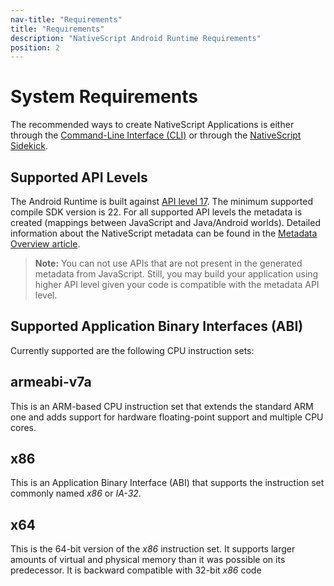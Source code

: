 ```yaml
---
nav-title: "Requirements"
title: "Requirements"
description: "NativeScript Android Runtime Requirements"
position: 2
---
```


# System Requirements
The recommended ways to create NativeScript Applications is either through the [Command-Line Interface (CLI)](https://github.com/NativeScript/nativescript-cli) or through the [NativeScript Sidekick](https://www.nativescript.org/nativescript-sidekick).

## Supported API Levels
The Android Runtime is built against [API level 17](http://developer.android.com/about/versions/android-4.2.html). The minimum supported compile SDK version is 22. For all supported API levels the metadata is created (mappings between JavaScript and Java/Android worlds). Detailed information about the NativeScript metadata can be found in the [Metadata Overview article](metadata/overview.md).

> **Note:** You can not use APIs that are not present in the generated metadata from JavaScript. Still, you may build your application using higher API level given your code is compatible with the metadata API level.

## Supported Application Binary Interfaces (ABI)
Currently supported are the following CPU instruction sets:

## armeabi-v7a
This is an ARM-based CPU instruction set that extends the standard ARM one and adds support for hardware floating-point support and multiple CPU cores.

## x86
This is an Application Binary Interface (ABI) that supports the instruction set commonly named *x86* or *IA-32*.

## x64
This is the 64-bit version of the *x86* instruction set. It supports larger amounts of virtual and physical memory than it was possible on its predecessor. It is backward compatible with 32-bit *x86* code
